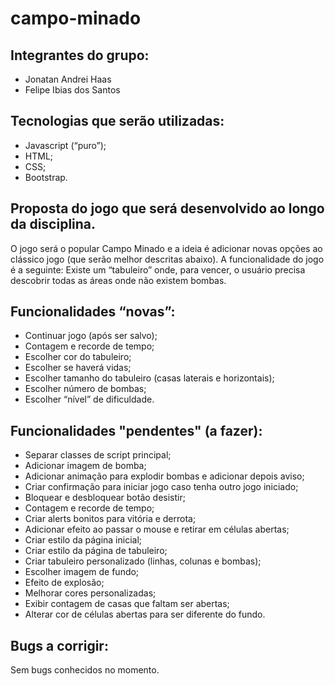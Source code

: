 # campo-minado

## Integrantes do grupo:
- Jonatan Andrei Haas
- Felipe Ibias dos Santos

## Tecnologias que serão utilizadas:
- Javascript (“puro”);
- HTML;
- CSS;
- Bootstrap.

## Proposta do jogo que será desenvolvido ao longo da disciplina.
O jogo será o popular Campo Minado e a ideia é adicionar novas opções ao clássico jogo (que serão melhor descritas abaixo).
A funcionalidade do jogo é a seguinte: Existe um “tabuleiro” onde, para vencer, o usuário precisa descobrir todas as áreas onde não existem bombas.

## Funcionalidades “novas”:
- Continuar jogo (após ser salvo);
- Contagem e recorde de tempo;
- Escolher cor do tabuleiro;
- Escolher se haverá vidas;
- Escolher tamanho do tabuleiro (casas laterais e horizontais);
- Escolher número de bombas;
- Escolher “nível” de dificuldade.

## Funcionalidades "pendentes" (a fazer):
- Separar classes de script principal;
- Adicionar imagem de bomba;
- Adicionar animação para explodir bombas e adicionar depois aviso;
- Criar confirmação para iniciar jogo caso tenha outro jogo iniciado;
- Bloquear e desbloquear botão desistir;
- Contagem e recorde de tempo;
- Criar alerts bonitos para vitória e derrota;
- Adicionar efeito ao passar o mouse e retirar em células abertas;
- Criar estilo da página inicial;
- Criar estilo da página de tabuleiro;
- Criar tabuleiro personalizado (linhas, colunas e bombas);
- Escolher imagem de fundo;
- Efeito de explosão;
- Melhorar cores personalizadas;
- Exibir contagem de casas que faltam ser abertas;
- Alterar cor de células abertas para ser diferente do fundo.

## Bugs a corrigir:
Sem bugs conhecidos no momento.
